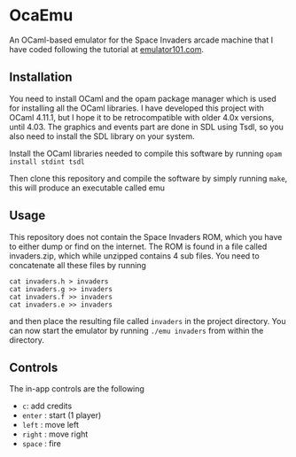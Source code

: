 # OcaEmu
An OCaml-based emulator for the Space Invaders arcade machine that I have coded following the tutorial at [emulator101.com](www.emulator101.com).

## Installation
You need to install OCaml and the opam package manager which is used for installing all the OCaml libraries. I have developed this project with OCaml 4.11.1, but I hope it to be retrocompatible with older 4.0x versions, until 4.03. The graphics and events part are done in SDL using Tsdl, so you also need to install the SDL library on your system. 

Install the OCaml libraries needed to compile this software by running
`opam install stdint tsdl`

Then clone this repository and compile the software by simply running `make`, this will produce an executable called emu

## Usage
This repository does not contain the Space Invaders ROM, which you have to either dump or find on the internet. The ROM is found in a file called invaders.zip, which while unzipped contains 4 sub files. You need to concatenate all these files by running

    cat invaders.h > invaders
    cat invaders.g >> invaders
    cat invaders.f >> invaders
    cat invaders.e >> invaders

and then place the resulting file called `invaders` in the project directory. You can now start the emulator by running `./emu invaders` from within the directory.
    
## Controls
The in-app controls are the following
 - `c`: add credits
 - `enter` : start (1 player)
 - `left` : move left
 - `right` : move right
 - `space` : fire

